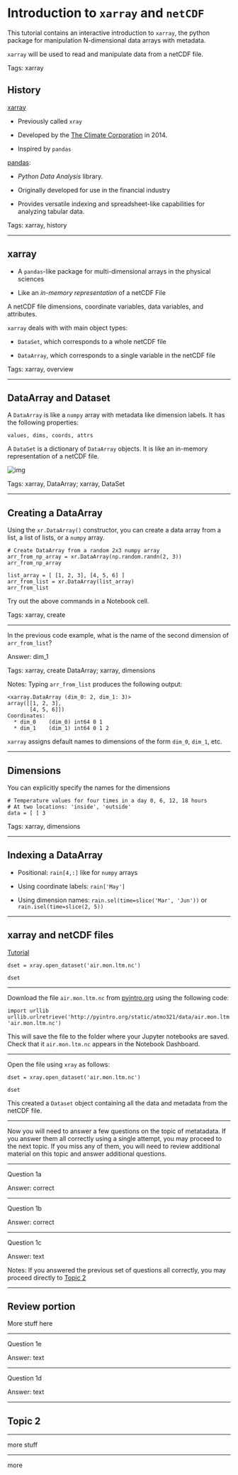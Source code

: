 <!--slidoc-defaults --pace=2 --slide_delay=5 -->

# Introduction to `xarray` and `netCDF`

This tutorial contains an interactive introduction to `xarray`, the
python package for manipulation N-dimensional data arrays with
metadata.

`xarray` will be used to read and manipulate data from a
netCDF file.

Tags: xarray

## History

[xarray](http://xarray.pydata.org/en/stable/index.html)

- Previously called `xray`

- Developed by the [The Climate Corporation](http://climate.com) in 2014.

- Inspired by `pandas`


[pandas](http://pandas.pydata.org):

- *Python Data Analysis* library.

- Originally developed for use in the financial industry

- Provides versatile indexing and spreadsheet-like capabilities for
analyzing tabular data.

Tags: xarray, history

---

## xarray

- A `pandas`-like package for multi-dimensional arrays in the physical sciences

- Like an *in-memory representation* of a netCDF File

A netCDF file dimensions, coordinate variables, data variables, and attributes.

`xarray` deals with with main object types:

 - `DataSet`, which corresponds to a whole netCDF file

 - `DataArray`, which corresponds to a single variable in the netCDF file


Tags: xarray, overview

---


## DataArray and Dataset

A `DataArray` is like a `numpy` array with metadata like dimension labels. It has the
following properties:

    values, dims, coords, attrs


A `DataSet` is a dictionary of `DataArray` objects. It is like an
in-memory representation of a netCDF file.

![img](http://xarray.pydata.org/en/stable/_images/dataset-diagram.png)


Tags: xarray, DataArray; xarray, DataSet

---

## Creating a DataArray

Using the `xr.DataArray()` constructor, you can create a data array
from a list, a list of lists, or a `numpy` array.

    # Create DataArray from a random 2x3 numpy array
    arr_from_np_array = xr.DataArray(np.random.randn(2, 3))
	arr_from_np_array

    list_array = [ [1, 2, 3], [4, 5, 6] ]
    arr_from_list = xr.DataArray(list_array)
	arr_from_list

Try out the above commands in a Notebook cell.

Tags: xarray, create

---

In the previous code example, what is the name of the second dimension of `arr_from_list`?

Answer: dim_1

Tags: xarray, create DataArray; xarray, dimensions

Notes: Typing `arr_from_list` produces the following output:

    <xarray.DataArray (dim_0: 2, dim_1: 3)>
    array([[1, 2, 3],
           [4, 5, 6]])
    Coordinates:
      * dim_0    (dim_0) int64 0 1
      * dim_1    (dim_1) int64 0 1 2

`xarray` assigns default names to dimensions of the form
`dim_0`, `dim_1`, etc.

---

## Dimensions

You can explicitly specify the names for the dimensions

    # Temperature values for four times in a day 0, 6, 12, 18 hours 
    # At two locations: 'inside', 'outside'
	data = [ [ 3

Tags: xarray, dimensions

---

## Indexing a DataArray

- Positional: `rain[4,:]` like for `numpy` arrays

- Using coordinate labels: `rain['May']`

- Using dimension names: `rain.sel(time=slice('Mar', 'Jun'))` or `rain.isel(time=slice(2, 5))`


---

## xarray and netCDF files

[Tutorial](http://nbviewer.jupyter.org/github/nicolasfauchereau/metocean/blob/master/notebooks/xray.ipynb)

```
dset = xray.open_dataset('air.mon.ltm.nc')

dset
```

---

Download the file `air.mon.ltm.nc` from
[pyintro.org](http://pyintro.org) using the following code:

    import urllib
	urllib.urlretrieve('http://pyintro.org/static/atmo321/data/air.mon.ltm.nc', 'air.mon.ltm.nc')

This will save the file to the folder where your Jupyter notebooks are
saved. Check that it `air.mon.ltm.nc` appears in the Notebook Dashboard.

---

Open the file using `xray` as follows:

```
dset = xray.open_dataset('air.mon.ltm.nc')

dset
```

This created a `Dataset` object containing all the data and metadata
from the netCDF file.

---

Now you will need to answer a few questions on the topic of metatadata. If you
answer them all correctly using a single attempt, you may proceed to the
next topic. If you miss any of them, you will need to review
additional material on this topic and answer additional questions.

---

Question 1a

Answer: correct

---

Question 1b

Answer: correct

---

Question 1c

Answer: text

Notes: If you answered the previous set of questions all correctly,
you may proceed directly to [Topic 2](#)


---

## Review portion

More stuff here

---


Question 1e

Answer: text

---


Question 1d

Answer: text

---

## Topic 2


---

more stuff


---

more 
